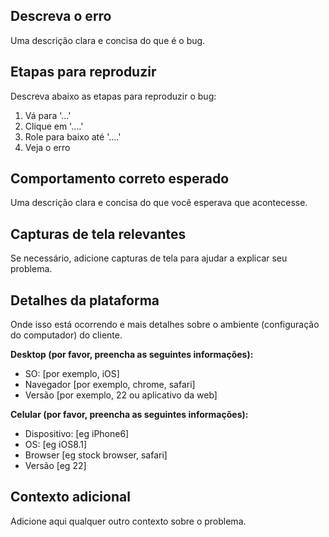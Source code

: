 ## Descreva o erro
Uma descrição clara e concisa do que é o bug.

## Etapas para reproduzir
Descreva abaixo as etapas para reproduzir o bug:
1. Vá para '...'
2. Clique em '....'
3. Role para baixo até '....'
4. Veja o erro

## Comportamento correto esperado
Uma descrição clara e concisa do que você esperava que acontecesse.

## Capturas de tela relevantes
Se necessário, adicione capturas de tela para ajudar a explicar seu problema.

## Detalhes da plataforma
Onde isso está ocorrendo e mais detalhes sobre o ambiente (configuração do computador) do cliente.

**Desktop (por favor, preencha as seguintes informações):**
 - SO: [por exemplo, iOS]
 - Navegador [por exemplo, chrome, safari]
 - Versão [por exemplo, 22 ou aplicativo da web]

**Celular (por favor, preencha as seguintes informações):**
 - Dispositivo: [eg iPhone6]
 - OS: [eg iOS8.1]
 - Browser [eg stock browser, safari]
 - Versão [eg 22]

## Contexto adicional
Adicione aqui qualquer outro contexto sobre o problema.
